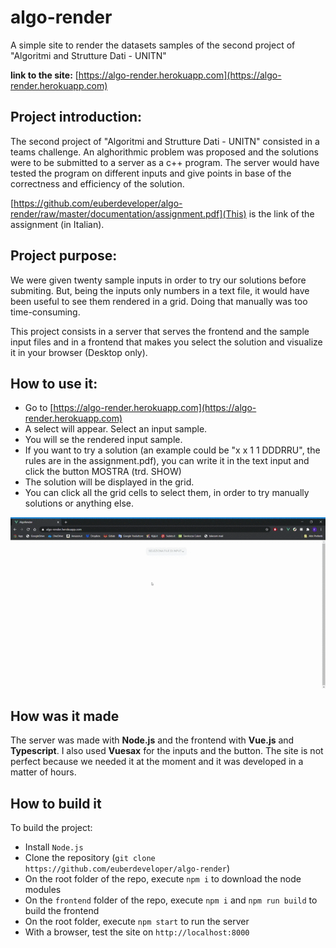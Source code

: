 # algo-render
A simple site to render the datasets samples of the second project of "Algoritmi and Strutture Dati - UNITN"

__link to the site:__ [https://algo-render.herokuapp.com](https://algo-render.herokuapp.com)

## Project introduction:

The second project of "Algoritmi and Strutture Dati - UNITN" consisted in a teams challenge. An alghorithmic problem was proposed and the solutions were to be submitted to a server as a c++ program. The server would have tested the program on different inputs and give points in base of the correctness and efficiency of the solution.

[https://github.com/euberdeveloper/algo-render/raw/master/documentation/assignment.pdf](This) is the link of the assignment (in Italian).

## Project purpose:

We were given twenty sample inputs in order to try our solutions before submiting. But, being the inputs only numbers in a text file, it would have been useful to see them rendered in a grid. Doing that manually was too time-consuming.

This project consists in a server that serves the frontend and the sample input files and in a frontend that makes you select the solution and visualize it in your browser (Desktop only).

## How to use it:

* Go to [https://algo-render.herokuapp.com](https://algo-render.herokuapp.com)
* A select will appear. Select an input sample.
* You will se the rendered input sample.
* If you want to try a solution (an example could be "x x 1 1 DDDRRU", the rules are in the assignment.pdf), you can write it in the text input and click the button MOSTRA (trd. SHOW)
* The solution will be displayed in the grid.
* You can click all the grid cells to select them, in order to try manually solutions or anything else.

<p align="center">
  <img src="https://github.com/euberdeveloper/algo-render/raw/master/documentation/example.gif">
</p>

## How was it made

The server was made with **Node.js** and the frontend with **Vue.js** and **Typescript**. I also used **Vuesax** for the inputs and the button. The site is not perfect because we needed it at the moment and it was developed in a matter of hours.

## How to build it

To build the project:

* Install `Node.js`
* Clone the repository (`git clone https://github.com/euberdeveloper/algo-render`)
* On the root folder of the repo, execute `npm i` to download the node modules
* On the `frontend` folder of the repo, execute `npm i` and `npm run build` to build the frontend
* On the root folder, execute `npm start` to run the server
* With a browser, test the site on `http://localhost:8000`
